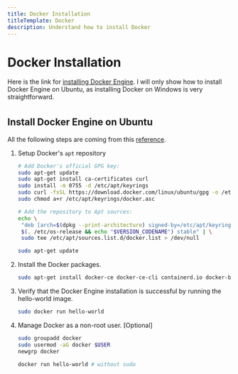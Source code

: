 ```yaml
---
title: Docker Installation
titleTemplate: Docker
description: Understand how to install Docker
---
```


<h1>Docker Installation</h1>

Here is the link for [installing Docker Engine](https://docs.docker.com/engine/install/). I will only show how to install Docker Engine on Ubuntu, as installing Docker on Windows is very straightforward.

## Install Docker Engine on Ubuntu

All the following steps are coming from this [reference](https://docs.docker.com/engine/install/ubuntu/#install-using-the-repository).

1. Setup Docker's `apt` repository

   ```bash
   # Add Docker's official GPG key:
   sudo apt-get update
   sudo apt-get install ca-certificates curl
   sudo install -m 0755 -d /etc/apt/keyrings
   sudo curl -fsSL https://download.docker.com/linux/ubuntu/gpg -o /etc/apt/keyrings/docker.asc
   sudo chmod a+r /etc/apt/keyrings/docker.asc

   # Add the repository to Apt sources:
   echo \
    "deb [arch=$(dpkg --print-architecture) signed-by=/etc/apt/keyrings/docker.asc] https://download.docker.com/linux/ubuntu \
    $(. /etc/os-release && echo "$VERSION_CODENAME") stable" | \
    sudo tee /etc/apt/sources.list.d/docker.list > /dev/null

   sudo apt-get update
   ```

2. Install the Docker packages.

   ```bash
   sudo apt-get install docker-ce docker-ce-cli containerd.io docker-buildx-plugin docker-compose-plugin
   ```

3. Verify that the Docker Engine installation is successful by running the hello-world image.

   ```bash
   sudo docker run hello-world
   ```

4. Manage Docker as a non-root user. [Optional]

   ```bash
   sudo groupadd docker
   sudo usermod -aG docker $USER
   newgrp docker

   docker run hello-world # without sudo
   ```

<style scoped>
h2 {
  margin-top: 36px;
}
</style>
